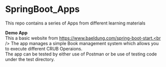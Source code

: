 # SpringBoot_Apps

This repo contains a series of Apps from different learning materials

**Demo App**<br />
This a basic website from https://www.baeldung.com/spring-boot-start.<br />
The app manages a simple Book management system which allows you to execute different CRUB Operaions.<br />
The app can be tested by either use of Postman or be use of testing code under the test directory.<br />
